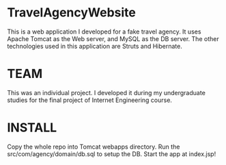 TravelAgencyWebsite
===================
This is a web application I developed for a fake travel agency. It uses Apache Tomcat as the Web server, 
and MySQL as the DB server. The other technologies used in this application are Struts and Hibernate.

TEAM 
===================
This was an individual project. I developed it during my undergraduate studies for the final project of 
Internet Engineering course. 

INSTALL
===================
Copy the whole repo into Tomcat webapps directory. Run the src/com/agency/domain/db.sql to setup the 
DB. Start the app at index.jsp!
